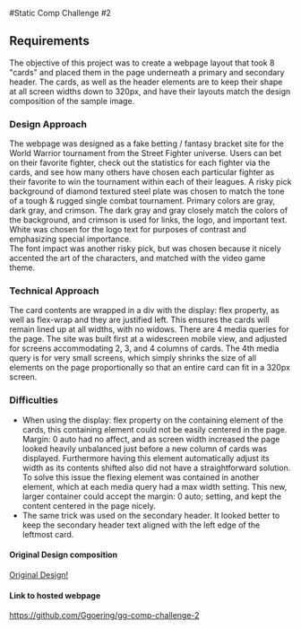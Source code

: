 #Static Comp Challenge #2

## Requirements  
The objective of this project was to create a webpage layout that took 8 "cards" and placed them in the page underneath a primary and secondary header.  The cards, as well as the header elements are to keep their shape at all screen widths down to 320px, and have their layouts match the design composition of the sample image.  

### Design Approach  
The webpage was designed as a fake betting / fantasy bracket site for the World Warrior tournament from the Street Fighter universe.  Users can bet on their favorite fighter, check out the statistics for each fighter via the cards, and see how many others have chosen each particular fighter as their favorite to win the tournament within each of their leagues.  A risky pick background of diamond textured steel plate was chosen to match the tone of a tough & rugged single combat tournament.  Primary colors are gray, dark gray, and crimson.  The dark gray and gray closely match the colors of the background, and crimson is used for links, the logo, and important text.  White was chosen for the logo text for purposes of contrast and emphasizing special importance.  
The font impact was another risky pick, but was chosen because it nicely accented the art of the characters, and matched with the video game theme.

### Technical Approach  
The card contents are wrapped in a div with the display: flex property, as well as flex-wrap and they are justified left.  This ensures the cards will remain lined up at all widths, with no widows.  There are 4 media queries for the page.  The site was built first at a widescreen mobile view, and adjusted for screens accommodating 2, 3, and 4 columns of cards.  The 4th media query is for very small screens, which simply shrinks the size of all elements on the page proportionally so that an entire card can fit in a 320px screen.  

### Difficulties
 * When using the display: flex property on the containing element of the cards, this containing element could not be easily centered in the page.  Margin: 0 auto had no affect, and as screen width increased the page looked heavily unbalanced just before a new column of cards was displayed.  Furthermore having this element automatically adjust its width as its contents shifted also did not have a straightforward solution.  To solve this issue the flexing element was contained in another element, which at each media query had a max width setting.  This new, larger container could accept the margin: 0 auto; setting, and kept the content centered in the page nicely.  
 * The same trick was used on the secondary header.  It looked better to keep the secondary header text aligned with the left edge of the leftmost card.


#### Original Design composition
[Original Design!](photos-icons/static-com-challenge-2-prototype.jpg)

#### Link to hosted webpage
https://github.com/Ggoering/gg-comp-challenge-2
